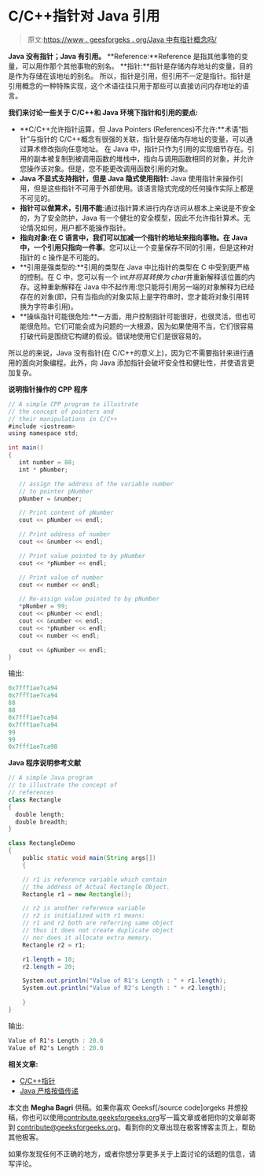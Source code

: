 # C/C++指针对 Java 引用

> 原文:[https://www . geesforgeks . org/Java 中有指针概念吗/](https://www.geeksforgeeks.org/is-there-any-concept-of-pointers-in-java/)

**Java 没有指针；Java 有引用。**
**Reference:**Reference 是指其他事物的变量，可以用作那个其他事物的别名。
**指针:**指针是存储内存地址的变量，目的是作为存储在该地址的别名。
所以，指针是引用，但引用不一定是指针。指针是引用概念的一种特殊实现，这个术语往往只用于那些可以直接访问内存地址的语言。

**我们来讨论一些关于 C/C++和 Java 环境下指针和引用的要点:**

*   **C/C++允许指针运算，但 Java Pointers (References)不允许:**术语“指针”与指针的 C/C++概念有很强的关联，指针是存储内存地址的变量，可以通过算术修改指向任意地址。
    在 Java 中，指针只作为引用的实现细节存在。引用的副本被复制到被调用函数的堆栈中，指向与调用函数相同的对象，并允许您操作该对象。但是，您不能更改调用函数引用的对象。
*   **Java 不显式支持指针，但是 Java 隐式使用指针:** Java 使用指针来操作引用，但是这些指针不可用于外部使用。该语言隐式完成的任何操作实际上都是不可见的。
*   **指针可以做算术，引用不能**:通过指针算术进行内存访问从根本上来说是不安全的，为了安全防护，Java 有一个健壮的安全模型，因此不允许指针算术。无论情况如何，用户都不能操作指针。
*   **指向对象:**在 C 语言中，我们可以加减一个指针的地址来指向事物。在 Java 中，一个引用只指向**一件事**。您可以让一个变量保存不同的引用，但是这种对指针的 c 操作是不可能的。
*   **引用是强类型的:**引用的类型在 Java 中比指针的类型在 C 中受到更严格的控制。在 C 中，您可以有一个 int*并将其转换为 char*并重新解释该位置的内存。这种重新解释在 Java 中不起作用:您只能将引用另一端的对象解释为已经存在的对象(即，只有当指向的对象实际上是字符串时，您才能将对象引用转换为字符串引用)。
*   **操纵指针可能很危险:**一方面，用户控制指针可能很好，也很灵活，但也可能很危险。它们可能会成为问题的一大根源，因为如果使用不当，它们很容易打破代码是围绕它构建的假设。错误地使用它们是很容易的。

所以总的来说，Java 没有指针(在 C/C++的意义上)，因为它不需要指针来进行通用的面向对象编程。此外，向 Java 添加指针会破坏安全性和健壮性，并使语言更加复杂。

**说明指针操作的 CPP 程序**

```java
// A simple CPP program to illustrate 
// the concept of pointers and 
// their manipulations in C/C++
#include <iostream>
using namespace std;

int main()
{
   int number = 88;    
   int * pNumber;  

   // assign the address of the variable number 
   // to pointer pNumber
   pNumber = &number;  

   // Print content of pNumber 
   cout << pNumber << endl;  

   // Print address of number
   cout << &number << endl;  

   // Print value pointed to by pNumber
   cout << *pNumber << endl; 

   // Print value of number
   cout << number << endl;   

   // Re-assign value pointed to by pNumber
   *pNumber = 99;            
   cout << pNumber << endl;  
   cout << &number << endl;  
   cout << *pNumber << endl; 
   cout << number << endl;  

   cout << &pNumber << endl; 
}
```

输出:

```java
0x7fff1ae7ca94
0x7fff1ae7ca94
88
88
0x7fff1ae7ca94
0x7fff1ae7ca94
99
99
0x7fff1ae7ca98

```

**Java 程序说明参考文献**

```java
// A simple Java program 
// to illustrate the concept of 
// references 
class Rectangle 
{
  double length;
  double breadth;
}

class RectangleDemo
{
    public static void main(String args[])
    {

    // r1 is reference variable which contain 
    // the address of Actual Rectangle Object.
    Rectangle r1 = new Rectangle();

    // r2 is another reference variable
    // r2 is initialized with r1 means:
    // r1 and r2 both are referring same object 
    // thus it does not create duplicate object 
    // nor does it allocate extra memory.
    Rectangle r2 = r1;

    r1.length = 10;
    r2.length = 20;

    System.out.println("Value of R1's Length : " + r1.length);
    System.out.println("Value of R2's Length : " + r2.length);

    }
}
```

输出:

```java
Value of R1's Length : 20.0
Value of R2's Length : 20.0

```

**相关文章:**

*   [C/C++指针](https://www.geeksforgeeks.org/pointers-in-c-and-c-set-1-introduction-arithmetic-and-array/)
*   [Java 严格按值传递](https://www.geeksforgeeks.org/g-fact-31-java-is-strictly-pass-by-value/)

本文由 **Megha Bagri** 供稿。如果你喜欢 Geeksf[/source code]orgeks 并想投稿，你也可以使用[contribute.geeksforgeeks.org](http://contribute.geeksforgeeks.org)写一篇文章或者把你的文章邮寄到 contribute@geeksforgeeks.org。看到你的文章出现在极客博客主页上，帮助其他极客。

如果你发现任何不正确的地方，或者你想分享更多关于上面讨论的话题的信息，请写评论。